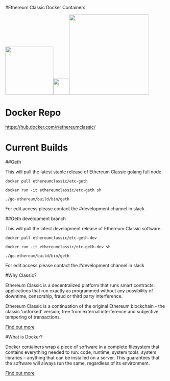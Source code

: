 
#Ethereum Classic Docker Containers

<img src="https://github.com/ethereumproject/Cloud-Template/blob/master/Public/etcgear-classic-green.png" width="150"><img src="https://upload.wikimedia.org/wikipedia/commons/thumb/c/ce/Plus_font_awesome.svg/2000px-Plus_font_awesome.svg.png" width="50"><img src="https://upload.wikimedia.org/wikipedia/commons/7/79/Docker_(container_engine)_logo.png" width="250">

# Docker Repo
https://hub.docker.com/r/ethereumclassic/

# Current Builds 

##Geth

This will pull the latest stable release of Ethereum Classic golang full node. 

``docker pull ethereumclassic/etc-geth``

``docker run -it ethereumclassic/etc-geth sh``

``./go-ethereum/build/bin/geth``

For edit access please contact the #development channel in slack

##Geth development branch

This will pull the latest development release of Ethereum Classic software. 

``docker pull ethereumclassic/etc-geth-dev``

``docker run -it ethereumclassic/etc-geth-dev sh``

``./go-ethereum/build/bin/geth``

For edit access please contact the #development channel in slack


#Why Classic?

Ethereum Classic is a decentralized platform that runs smart contracts: applications that run exactly as programmed without any possibility of downtime, censorship, fraud or third party interference.

Ethereum Classic is a continuation of the original Ethereum blockchain - the classic ‘unforked’ version; free from external interference and subjective tampering of transactions. 

<a href="http://ethereumclassic.org">Find out more</a>


#What is Docker?

Docker containers wrap a piece of software in a complete filesystem that contains everything needed to run: code, runtime, system tools, system libraries – anything that can be installed on a server. This guarantees that the software will always run the same, regardless of its environment. 

<a href="https://www.docker.com/what-docker">Find out more</a>
